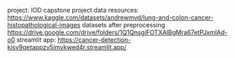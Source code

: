 project: IOD capstone project 
data resources: https://www.kaggle.com/datasets/andrewmvd/lung-and-colon-cancer-histopathological-images
datasets after preprocessing 
https://drive.google.com/drive/folders/1Q1QnsgjFOTXAlBgMra67etPJxmlAd-o0
streamlit app: https://cancer-detection-kisv9qetappzv5imvkwed4r.streamlit.app/
